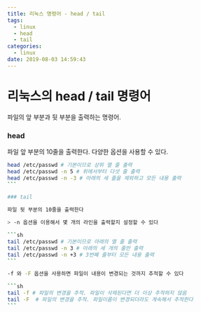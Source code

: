```yaml
---
title: 리눅스 명령어 - head / tail
tags:
  - linux
  - head
  - tail
categories:
  - linux
date: 2019-08-03 14:59:43
---
```


# 리눅스의 head / tail 명령어

파일의 앞 부분과 뒷 부분을 출력하는 명령어.

### head

파일 앞 부분의 10줄을 출력한다. 다양한 옵션을 사용할 수 있다.

````sh
head /etc/passwd # 기본이므로 상위 열 줄 출력
head /etc/passwd -n 5 # 위에서부터 다섯 줄 출력
head /etc/passwd -n -3 # 아래의 세 줄을 제외하고 모든 내용 출력
```

### tail

파일 뒷 부분의 10줄을 출력한다

> -n 옵션을 이용해서 몇 개의 라인을 출력할지 설정할 수 있다

```sh
tail /etc/passwd # 기본이므로 아래의 열 줄 출력
tail /etc/passwd -n 3 # 아래의 세 개의 줄만 출력
tail /etc/passwd -n +3 # 3번째 줄부터 모든 내용 출력
```

-f 와 -F 옵션을 사용하면 파일이 내용이 변경되는 것까지 추적할 수 있다

```sh
tail -f # 파일의 변경을 추적. 파일이 삭제된다면 더 이상 추적하지 않음
tail -F  # 파일의 변경을 추적. 파일이름이 변경되더라도 계속해서 추적한다
```
````
